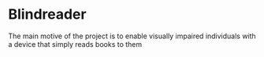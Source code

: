 # Blindreader
The main motive of the project is to enable visually impaired individuals with a device that simply reads books to them
